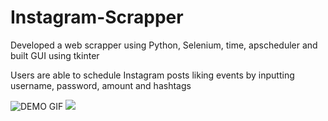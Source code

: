 # Instagram-Scrapper
Developed a web scrapper using Python, Selenium, time, apscheduler and built GUI using tkinter


Users are able to schedule Instagram posts liking events by inputting username, password, amount and hashtags

![DEMO GIF](https://i.ibb.co/pvGzNqQ/ezgif-com-gif-maker.gif)
<img src="https://i.ibb.co/pvGzNqQ/ezgif-com-gif-maker.gif"/>

